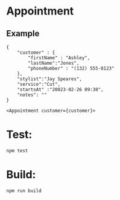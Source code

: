 # Appointment

## Example

    {
        "customer" : {
            "firstName" : "Ashley",
            "lastName":"Jones",
            "phoneNumber" : "(132) 555-0123"
        },
        "stylist":"Jay Speares",
        "service":"Cut",
        "startsAt" :"20023-02-26 09:30",
        "notes": ""
    }

    <Appointment customer={customer}>

# Test:

    npm test

# Build:

    npm run build
